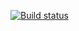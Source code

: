 [![Build status](https://ci.appveyor.com/api/projects/status/7p90fv7xod3u6i40?svg=true)](https://ci.appveyor.com/project/Taranova-Daria/behaviourdrivendevelopment)
